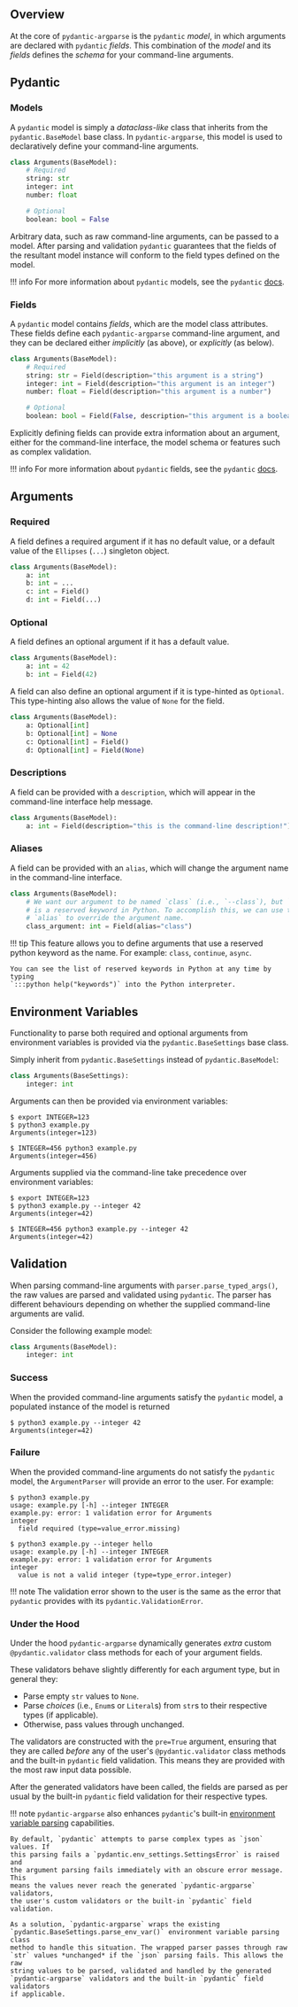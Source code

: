 <!--
SPDX-FileCopyrightText: Hayden Richards

SPDX-License-Identifier: MIT
-->

## Overview
At the core of `pydantic-argparse` is the `pydantic` *model*, in which
arguments are declared with `pydantic` *fields*. This combination of the
*model* and its *fields* defines the *schema* for your command-line arguments.

## Pydantic
### Models
A `pydantic` model is simply a *dataclass-like* class that inherits from the
`pydantic.BaseModel` base class. In `pydantic-argparse`, this model is used to
declaratively define your command-line arguments.

```python
class Arguments(BaseModel):
    # Required
    string: str
    integer: int
    number: float

    # Optional
    boolean: bool = False
```

Arbitrary data, such as raw command-line arguments, can be passed to a model.
After parsing and validation `pydantic` guarantees that the fields of the
resultant model instance will conform to the field types defined on the model.

!!! info
    For more information about `pydantic` models, see the `pydantic` [docs][1].

### Fields
A `pydantic` model contains *fields*, which are the model class attributes.
These fields define each `pydantic-argparse` command-line argument, and they
can be declared either *implicitly* (as above), or *explicitly* (as below).

```python
class Arguments(BaseModel):
    # Required
    string: str = Field(description="this argument is a string")
    integer: int = Field(description="this argument is an integer")
    number: float = Field(description="this argument is a number")

    # Optional
    boolean: bool = Field(False, description="this argument is a boolean")
```

Explicitly defining fields can provide extra information about an argument,
either for the command-line interface, the model schema or features such as
complex validation.

!!! info
    For more information about `pydantic` fields, see the `pydantic` [docs][2].

## Arguments
### Required
A field defines a required argument if it has no default value, or a default
value of the `Ellipses` (`...`) singleton object.

```python
class Arguments(BaseModel):
    a: int
    b: int = ...
    c: int = Field()
    d: int = Field(...)
```

### Optional
A field defines an optional argument if it has a default value.

```python
class Arguments(BaseModel):
    a: int = 42
    b: int = Field(42)
```

A field can also define an optional argument if it is type-hinted as
`Optional`. This type-hinting also allows the value of `None` for the field.

```python
class Arguments(BaseModel):
    a: Optional[int]
    b: Optional[int] = None
    c: Optional[int] = Field()
    d: Optional[int] = Field(None)
```

### Descriptions
A field can be provided with a `description`, which will appear in the
command-line interface help message.

```python
class Arguments(BaseModel):
    a: int = Field(description="this is the command-line description!")
```

### Aliases
A field can be provided with an `alias`, which will change the argument name in
the command-line interface.

```python
class Arguments(BaseModel):
    # We want our argument to be named `class` (i.e., `--class`), but `class`
    # is a reserved keyword in Python. To accomplish this, we can use the Field
    # `alias` to override the argument name.
    class_argument: int = Field(alias="class")
```

!!! tip
    This feature allows you to define arguments that use a reserved python
    keyword as the name. For example: `class`, `continue`, `async`.

    You can see the list of reserved keywords in Python at any time by typing
    `:::python help("keywords")` into the Python interpreter.

## Environment Variables
Functionality to parse both required and optional arguments from environment
variables is provided via the `pydantic.BaseSettings` base class.

Simply inherit from `pydantic.BaseSettings` instead of `pydantic.BaseModel`:

```python
class Arguments(BaseSettings):
    integer: int
```

Arguments can then be provided via environment variables:

```console
$ export INTEGER=123
$ python3 example.py
Arguments(integer=123)

$ INTEGER=456 python3 example.py
Arguments(integer=456)
```

Arguments supplied via the command-line take precedence over environment
variables:

```console
$ export INTEGER=123
$ python3 example.py --integer 42
Arguments(integer=42)

$ INTEGER=456 python3 example.py --integer 42
Arguments(integer=42)
```

## Validation
When parsing command-line arguments with `parser.parse_typed_args()`, the raw
values are parsed and validated using `pydantic`. The parser has different
behaviours depending on whether the supplied command-line arguments are valid.

Consider the following example model:

```python
class Arguments(BaseModel):
    integer: int
```

### Success
When the provided command-line arguments satisfy the `pydantic` model, a
populated instance of the model is returned

```console
$ python3 example.py --integer 42
Arguments(integer=42)
```

### Failure
When the provided command-line arguments do not satisfy the `pydantic` model,
the `ArgumentParser` will provide an error to the user. For example:

```console
$ python3 example.py
usage: example.py [-h] --integer INTEGER
example.py: error: 1 validation error for Arguments
integer
  field required (type=value_error.missing)

$ python3 example.py --integer hello
usage: example.py [-h] --integer INTEGER
example.py: error: 1 validation error for Arguments
integer
  value is not a valid integer (type=type_error.integer)
```

!!! note
    The validation error shown to the user is the same as the error that
    `pydantic` provides with its `pydantic.ValidationError`.

### Under the Hood
Under the hood `pydantic-argparse` dynamically generates *extra* custom
`@pydantic.validator` class methods for each of your argument fields.

These validators behave slightly differently for each argument type, but in
general they:

* Parse empty `str` values to `None`.
* Parse *choices* (i.e., `Enum`s or `Literal`s) from `str`s to their respective
  types (if applicable).
* Otherwise, pass values through unchanged.

The validators are constructed with the `pre=True` argument, ensuring that they
are called *before* any of the user's `@pydantic.validator` class methods and
the built-in `pydantic` field validation. This means they are provided with the
most raw input data possible.

After the generated validators have been called, the fields are parsed as per
usual by the built-in `pydantic` field validation for their respective types.

!!! note
    `pydantic-argparse` also enhances `pydantic`'s built-in
    [environment variable parsing][3] capabilities.

    By default, `pydantic` attempts to parse complex types as `json` values. If
    this parsing fails a `pydantic.env_settings.SettingsError` is raised and
    the argument parsing fails immediately with an obscure error message. This
    means the values never reach the generated `pydantic-argparse` validators,
    the user's custom validators or the built-in `pydantic` field validation.

    As a solution, `pydantic-argparse` wraps the existing
    `pydantic.BaseSettings.parse_env_var()` environment variable parsing class
    method to handle this situation. The wrapped parser passes through raw
    `str` values *unchanged* if the `json` parsing fails. This allows the raw
    string values to be parsed, validated and handled by the generated
    `pydantic-argparse` validators and the built-in `pydantic` field validators
    if applicable.

<!--- Reference -->
[1]: https://docs.pydantic.dev/usage/models/
[2]: https://docs.pydantic.dev/usage/schema/#field-customization
[3]: https://docs.pydantic.dev/usage/settings/#parsing-environment-variable-values
